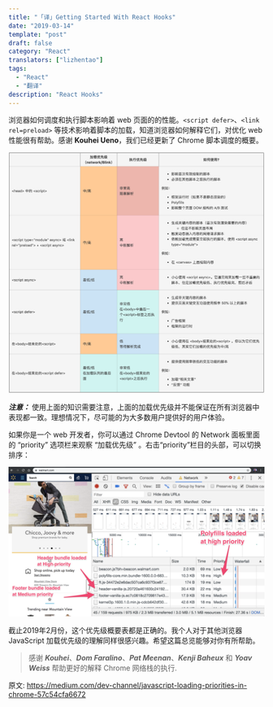 ```yaml
---
title: "「译」Getting Started With React Hooks"
date: "2019-03-14"
template: "post"
draft: false
category: "React"
translators: ["lizhentao"]
tags:
  - "React"
  - "翻译"
description: "React Hooks"
---
```


浏览器如何调度和执行脚本影响着 web 页面的的性能。`<script defer>`、`<link rel=preload>` 等技术影响着脚本的加载，知道浏览器如何解释它们，对优化 web 性能很有帮助。感谢 **Kouhei Ueno**，我们已经更新了 Chrome 脚本调度的概要。

![chrome-devtools](images/chrome-js-loading-priorities.png)

***注意：*** 使用上面的知识需要注意，上面的加载优先级并不能保证在所有浏览器中表现都一致。理想情况下，尽可能的为大多数用户提供好的用户体验。

如果你是一个 web 开发者，你可以通过 Chrome Devtool 的 Network 面板里面的 “priority” 选项栏来观察 “加载优先级” 。右击“priority”栏目的头部，可以切换排序：

![chrome-devtools](images/chrome-devtools.png)

截止2019年2月份，这个优先级概要表都是正确的。我个人对于其他浏览器 JavaScript 加载优先级的理解同样很感兴趣。希望这篇总览能够对你有所帮助。

> 感谢 ***Kouhei***、***Dom Faralino***、***Pat Meenan***、***Kenji Baheux*** 和 ***Yoav Weiss*** 帮助更好的解释 Chrome 网络栈的执行.



原文: https://medium.com/dev-channel/javascript-loading-priorities-in-chrome-57c54cfa6672